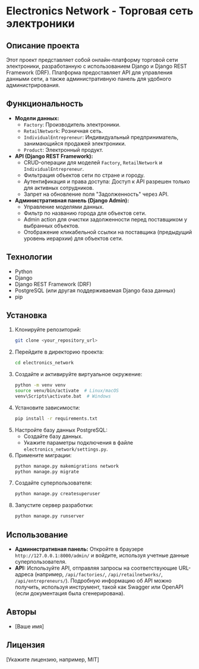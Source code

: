 # Electronics Network - Торговая сеть электроники

## Описание проекта

Этот проект представляет собой онлайн-платформу торговой сети электроники, разработанную с использованием Django и Django REST Framework (DRF). Платформа предоставляет API для управления данными сети, а также административную панель для удобного администрирования.

## Функциональность

*   **Модели данных:**
    *   `Factory`: Производитель электроники.
    *   `RetailNetwork`: Розничная сеть.
    *   `IndividualEntrepreneur`: Индивидуальный предприниматель, занимающийся продажей электроники.
    *   `Product`: Электронный продукт.
*   **API (Django REST Framework):**
    *   CRUD-операции для моделей `Factory`, `RetailNetwork` и `IndividualEntrepreneur`.
    *   Фильтрация объектов сети по стране и городу.
    *   Аутентификация и права доступа: Доступ к API разрешен только для активных сотрудников.
    *   Запрет на обновление поля "Задолженность" через API.
*   **Административная панель (Django Admin):**
    *   Управление моделями данных.
    *   Фильтр по названию города для объектов сети.
    *   Admin action для очистки задолженности перед поставщиком у выбранных объектов.
    *   Отображение кликабельной ссылки на поставщика (предыдущий уровень иерархии) для объектов сети.

## Технологии

*   Python
*   Django
*   Django REST Framework (DRF)
*   PostgreSQL (или другая поддерживаемая Django база данных)
*   pip

## Установка

1.  Клонируйте репозиторий:
    ```bash
    git clone <your_repository_url>
    ```
2.  Перейдите в директорию проекта:
    ```bash
    cd electronics_network
    ```
3.  Создайте и активируйте виртуальное окружение:
    ```bash
    python -m venv venv
    source venv/bin/activate  # Linux/macOS
    venv\Scripts\activate.bat  # Windows
    ```
4.  Установите зависимости:
    ```bash
    pip install -r requirements.txt
    ```
5.  Настройте базу данных PostgreSQL:
    *   Создайте базу данных.
    *   Укажите параметры подключения в файле `electronics_network/settings.py`.
6.  Примените миграции:
    ```bash
    python manage.py makemigrations network
    python manage.py migrate
    ```
7.  Создайте суперпользователя:
    ```bash
    python manage.py createsuperuser
    ```
8.  Запустите сервер разработки:
    ```bash
    python manage.py runserver
    ```

## Использование

*   **Административная панель:** Откройте в браузере `http://127.0.0.1:8000/admin/` и войдите, используя учетные данные суперпользователя.
*   **API:** Используйте API, отправляя запросы на соответствующие URL-адреса (например, `/api/factories/`, `/api/retailnetworks/`, `/api/entrepreneurs/`).  Подробную информацию об API можно получить, используя инструмент, такой как Swagger или OpenAPI (если документация была сгенерирована).

## Авторы

*   [Ваше имя]

## Лицензия

[Укажите лицензию, например, MIT]

